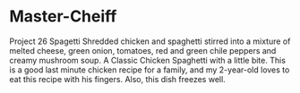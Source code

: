 # Master-Cheiff
Project 26
Spagetti
Shredded chicken and spaghetti stirred into a mixture of melted cheese, green onion, tomatoes, red and green chile peppers and creamy mushroom soup. A Classic Chicken Spaghetti with a little bite. This is a good last minute chicken recipe for a family, and my 2-year-old loves to eat this recipe with his fingers. Also, this dish freezes well.
